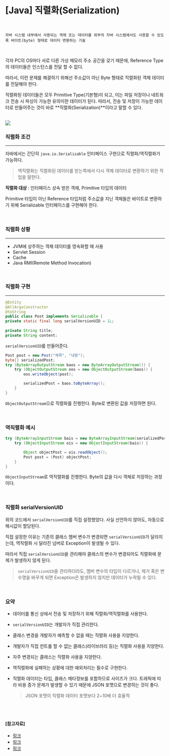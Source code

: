 # [Java] 직렬화(Serialization)

<br>

```
자바 시스템 내부에서 사용되는 객체 또는 데이터를 외부의 자바 시스템에서도 사용할 수 있도록 바이트(byte) 형태로 데이터 변환하는 기술
```

<br>

각자 PC의 OS마다 서로 다른 가상 메모리 주소 공간을 갖기 때문에, Reference Type의 데이터들은 인스턴스를 전달 할 수 없다.

따라서, 이런 문제를 해결하기 위해선 주소값이 아닌 Byte 형태로 직렬화된 객체 데이터를 전달해야 한다.

직렬화된 데이터들은 모두 Primitive Type(기본형)이 되고, 이는 파일 저장이나 네트워크 전송 시 파싱이 가능한 유의미한 데이터가 된다. 따라서, 전송 및 저장이 가능한 데이터로 만들어주는 것이 바로 **직렬화(Serialization)**이라고 말할 수 있다.

<br>

<img src="https://i0.wp.com/techvidvan.com/tutorials/wp-content/uploads/sites/2/2020/05/Serialization-and-Deserialization-in-Java.jpg?w=802&ssl=1">

<br>

### 직렬화 조건

----

자바에서는 간단히 `java.io.Serializable` 인터페이스 구현으로 직렬화/역직렬화가 가능하다.

> 역직렬화는 직렬화된 데이터를 받는쪽에서 다시 객체 데이터로 변환하기 위한 작업을 말한다.

**직렬화 대상** : 인터페이스 상속 받은 객체, Primitive 타입의 데이터

Primitive 타입이 아닌 Reference 타입처럼 주소값을 지닌 객체들은 바이트로 변환하기 위해 Serializable 인터페이스를 구현해야 한다.

<br>

### 직렬화 상황

----

- JVM에 상주하는 객체 데이터를 영속화할 때 사용
- Servlet Session
- Cache
- Java RMI(Remote Method Invocation)

<br>

### 직렬화 구현

---

```java
@Entity
@AllArgsConstructor
@toString
public class Post implements Serializable {
private static final long serialVersionUID = 1L;
    
private String title;
private String content;
```

`serialVersionUID`를 만들어준다.

```java
Post post = new Post("제목", "내용");
byte[] serializedPost;
try (ByteArrayOutputStream baos = new ByteArrayOutputStream()) {
    try (ObjectOutputStream oos = new ObjectOutputStream(baos)) {
        oos.writeObject(post);

        serializedPost = baos.toByteArray();
    }
}
```

`ObjectOutputStream`으로 직렬화를 진행한다. Byte로 변환된 값을 저장하면 된다.

<br>

### 역직렬화 예시

```java
try (ByteArrayInputStream bais = new ByteArrayInputStream(serializedPost)) {
    try (ObjectInputStream ois = new ObjectInputStream(bais)) {

        Object objectPost = ois.readObject();
        Post post = (Post) objectPost;
    }
}
```

`ObjectInputStream`로 역직렬화를 진행한다. Byte의 값을 다시 객체로 저장하는 과정이다.

<br>

### 직렬화 serialVersionUID

위의 코드에서 `serialVersionUID`를 직접 설정했었다. 사실 선언하지 않아도, 자동으로 해시값이 할당된다.

직접 설정한 이유는 기존의 클래스 멤버 변수가 변경되면 `serialVersionUID`가 달라지는데, 역직렬화 시 달라진 넘버로 Exception이 발생될 수 있다.

따라서 직접 `serialVersionUID`을 관리해야 클래스의 변수가 변경되어도 직렬화에 문제가 발생하지 않게 된다.

> `serialVersionUID`을 관리하더라도, 멤버 변수의 타입이 다르거나, 제거 혹은 변수명을 바꾸게 되면 Exception은 발생하지 않지만 데이터가 누락될 수 있다.

<br>

### 요약

- 데이터를 통신 상에서 전송 및 저장하기 위해 직렬화/역직렬화를 사용한다.

- `serialVersionUID`는 개발자가 직접 관리한다.

- 클래스 변경을 개발자가 예측할 수 없을 때는 직렬화 사용을 지양한다.

- 개발자가 직접 컨트롤 할 수 없는 클래스(라이브러리 등)는 직렬화 사용을 지양한다.

- 자주 변경되는 클래스는 직렬화 사용을 지양한다.

- 역직렬화에 실패하는 상황에 대한 예외처리는 필수로 구현한다.

- 직렬화 데이터는 타입, 클래스 메타정보를 포함하므로 사이즈가 크다. 트래픽에 따라 비용 증가 문제가 발생할 수 있기 때문에 JSON 포맷으로 변경하는 것이 좋다.

  > JSON 포맷이 직렬화 데이터 포맷보다 2~10배 더 효율적

<br>

<br>

#### [참고자료]

- [링크](https://techvidvan.com/tutorials/serialization-in-java/)
- [링크](https://techblog.woowahan.com/2550/)
- [링크](https://ryan-han.com/post/java/serialization/)